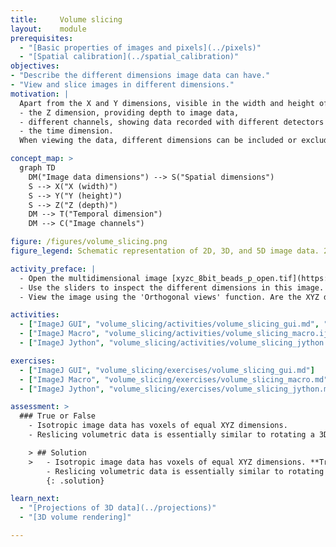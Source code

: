 ```yaml
---
title:     Volume slicing
layout:    module
prerequisites:
  - "[Basic properties of images and pixels](../pixels)"
  - "[Spatial calibration](../spatial_calibration)"
objectives:
- "Describe the different dimensions image data can have."
- "View and slice images in different dimensions."
motivation: |
  Apart from the X and Y dimensions, visible in the width and height of an image, image data can have additional dimensions. The most common additional dimensions include:
  - the Z dimension, providing depth to image data,
  - different channels, showing data recorded with different detectors or detector settings,
  - the time dimension.
  When viewing the data, different dimensions can be included or excluded, to visualize different aspects of the data. Furthermore, multidimensional image data processes can be applied to one or more dimensions, depending on the needs. It is important to note that the different spatial dimensions are not necessarily isotropic. This means that the pixel sizes are different in X, Y, or Z. It is important to take this into account when viewing data or when applying image data analysis processes.

concept_map: >
  graph TD
    DM("Image data dimensions") --> S("Spatial dimensions")
    S --> X("X (width)")
    S --> Y("Y (height)")
    S --> Z("Z (depth)")
    DM --> T("Temporal dimension")
    DM --> C("Image channels")

figure: /figures/volume_slicing.png
figure_legend: Schematic representation of 2D, 3D, and 5D image data. 2D images are made up of tiny squares called pixels, whereas 3D images are made up of cubes called voxels. Pixels and voxels are not necessarily isotropic, as shown here by squares versus rectangles.

activity_preface: |
  - Open the multidimensional image [xyzc_8bit_beads_p_open.tif](https://github.com/NEUBIAS/training-resources/raw/master/image_data/xyzc_8bit_beads_p_open.tif).
  - Use the sliders to inspect the different dimensions in this image. Which dimensions are present in this data? How can one turn on both channel simultaneously?
  - View the image using the 'Orthogonal views' function. Are the XYZ dimensions isotropic or anisotropic in this image?

activities:
  - ["ImageJ GUI", "volume_slicing/activities/volume_slicing_gui.md", "markdown"]
  - ["ImageJ Macro", "volume_slicing/activities/volume_slicing_macro.ijm", "IJ macro"]
  - ["ImageJ Jython", "volume_slicing/activities/volume_slicing_jython.py", "Jython"]

exercises:
  - ["ImageJ GUI", "volume_slicing/exercises/volume_slicing_gui.md"]
  - ["ImageJ Macro", "volume_slicing/exercises/volume_slicing_macro.md"]
  - ["ImageJ Jython", "volume_slicing/exercises/volume_slicing_jython.md"]

assessment: >
  ### True or False
    - Isotropic image data has voxels of equal XYZ dimensions.
    - Reslicing volumetric data is essentially similar to rotating a 3D object and viewing it from a different angle.

    > ## Solution
    >   - Isotropic image data has voxels of equal XYZ dimensions. **True**
        - Reslicing volumetric data is essentially similar to rotating a 3D object and viewing it from a different angle. **True**
        {: .solution}

learn_next:
  - "[Projections of 3D data](../projections)"
  - "[3D volume rendering]"

---
```

